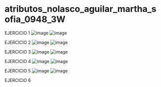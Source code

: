 # atributos_nolasco_aguilar_martha_sofia_0948_3W
EJERCICIO 1 
![image](https://github.com/user-attachments/assets/7951ee01-bbf8-4bb1-99a5-037d6633e42b)
![image](https://github.com/user-attachments/assets/3851f1b0-1675-443c-a7bd-50eee716c30b)

EJERCICIO 2 
![image](https://github.com/user-attachments/assets/d7643e3b-c01b-46fb-8dba-01acdc57a8fe)
![image](https://github.com/user-attachments/assets/83fa106c-5ce1-4b6e-a0a4-cc5d5f62a022)

EJERCICIO 3
![image](https://github.com/user-attachments/assets/ca5c3714-5f19-4dec-943c-5c060188847d)
![image](https://github.com/user-attachments/assets/a4922651-6532-49f7-b2a4-5170f7297901)

EJERCICIO 4 
![image](https://github.com/user-attachments/assets/8f3b3714-48a4-4a8e-a493-592a5a71593e)
![image](https://github.com/user-attachments/assets/edd1d2fc-8920-44b7-9a48-2951355c566b)

EJERCICIO 5
![image](https://github.com/user-attachments/assets/27fe6a74-5a96-4b5a-bab7-74e89237d691)
![image](https://github.com/user-attachments/assets/48ae7239-9c68-467f-9074-7ad22470f6f5)

EJERCICIO 6 











